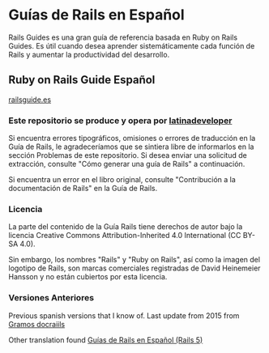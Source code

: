 # Guías de Rails en Español
Rails Guides es una gran guía de referencia basada en Ruby on Rails Guides.
Es útil cuando desea aprender sistemáticamente cada función de Rails y aumentar 
la productividad del desarrollo.

## Ruby on Rails Guide Español
[railsguide.es](https://railsguides.es/)


### Este repositorio se produce y opera por [latinadeveloper](https://github.com/latinadeveloper)
Si encuentra errores tipográficos, omisiones o errores de traducción en la Guía de Rails, le agradeceríamos que se sintiera libre de informarlos en la sección Problemas de este repositorio. Si desea enviar una solicitud de extracción, consulte "Cómo generar una guía de Rails" a continuación.

Si encuentra un error en el libro original, consulte "Contribución a la documentación de Rails" en la Guía de Rails.

### Licencia
La parte del contenido de la Guía Rails tiene derechos de autor bajo la licencia Creative Commons Attribution-Inherited 4.0 International (CC BY-SA 4.0).

Sin embargo, los nombres "Rails" y "Ruby on Rails", así como la imagen del logotipo de Rails, son marcas comerciales registradas de David Heinemeier Hansson y no están cubiertos por esta licencia.

### Versiones Anteriores

Previous spanish versions that I know of. 
Last update from 2015 from [Gramos docraiils](https://github.com/gramos/docrails/wiki)

Other translation found [Guías de Rails en Español (Rails 5)](https://github.com/danielmoralesp/guias-de-rails-espanol)  


